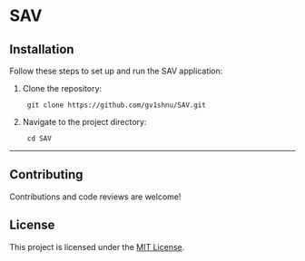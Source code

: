 # SAV

## Installation

Follow these steps to set up and run the SAV application:

1. Clone the repository:
	
   		git clone https://github.com/gv1shnu/SAV.git


2. Navigate to the project directory:
	
   		cd SAV

----

## Contributing

Contributions and code reviews are welcome! 

## License

This project is licensed under the [MIT License](LICENSE).
